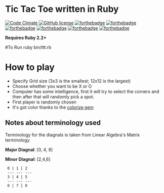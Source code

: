 # Tic Tac Toe written in Ruby
[![Code Climate](https://codeclimate.com/github/robbyoconnor/tictactoe/badges/gpa.svg)](https://codeclimate.com/github/robbyoconnor/tictactoe)
[![GitHub license](https://img.shields.io/github/license/mashape/apistatus.svg)]()
[![forthebadge](http://forthebadge.com/images/badges/built-with-ruby.svg)](http://forthebadge.com)
[![forthebadge](http://forthebadge.com/images/badges/uses-git.svg)](http://forthebadge.com)
[![forthebadge](http://forthebadge.com/images/badges/built-with-love.svg)](http://forthebadge.com)
[![forthebadge](http://forthebadge.com/images/badges/no-ragrets.svg)](http://forthebadge.com)
[![forthebadge](http://forthebadge.com/images/badges/uses-badges.svg)](http://forthebadge.com)
[![forthebadge](http://forthebadge.com/images/badges/fuck-it-ship-it.svg)](http://forthebadge.com)

**Requires Ruby 2.2+**

#To Run
ruby bin/ttt.rb

# How to play
- Specify Grid size (3x3 is the smallest; 12x12 is the largest)
- Choose whether you want to be X or O
- Computer has some intelligence, first it will try to select the corners and then after that will randomly pick a spot.
- First player is randomly chosen
- It's got color thanks to the [colorize gem](https://rubygems.org/gems/colorize)

## Notes about terminology used
Terminology for the diagnals is taken from Linear Algebra's Matrix terminology.

**Major Diagnal**: [0, 4, 8]

**Minor Diagnal**:  [2,4,6]

     0 | 1 | 2
     --- --- ---
     3 | 4 | 5
     --- --- ---
     6 | 7 | 8


